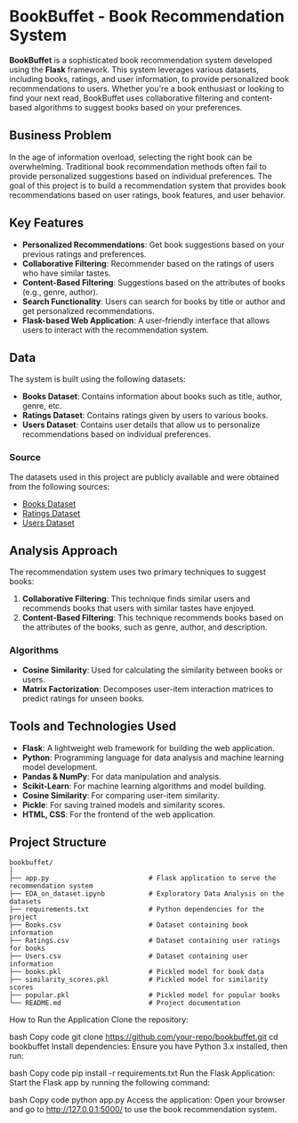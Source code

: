 # BookBuffet - Book Recommendation System

**BookBuffet** is a sophisticated book recommendation system developed using the **Flask** framework. This system leverages various datasets, including books, ratings, and user information, to provide personalized book recommendations to users. Whether you're a book enthusiast or looking to find your next read, BookBuffet uses collaborative filtering and content-based algorithms to suggest books based on your preferences.

## Business Problem

In the age of information overload, selecting the right book can be overwhelming. Traditional book recommendation methods often fail to provide personalized suggestions based on individual preferences. The goal of this project is to build a recommendation system that provides book recommendations based on user ratings, book features, and user behavior. 

## Key Features

- **Personalized Recommendations**: Get book suggestions based on your previous ratings and preferences.  
- **Collaborative Filtering**: Recommender based on the ratings of users who have similar tastes.  
- **Content-Based Filtering**: Suggestions based on the attributes of books (e.g., genre, author).  
- **Search Functionality**: Users can search for books by title or author and get personalized recommendations.  
- **Flask-based Web Application**: A user-friendly interface that allows users to interact with the recommendation system.

## Data

The system is built using the following datasets:

- **Books Dataset**: Contains information about books such as title, author, genre, etc.  
- **Ratings Dataset**: Contains ratings given by users to various books.  
- **Users Dataset**: Contains user details that allow us to personalize recommendations based on individual preferences.

### Source

The datasets used in this project are publicly available and were obtained from the following sources:

- [Books Dataset](https://www.kaggle.com/datasets)
- [Ratings Dataset](https://www.kaggle.com/datasets)
- [Users Dataset](https://www.kaggle.com/datasets)

## Analysis Approach

The recommendation system uses two primary techniques to suggest books:

1. **Collaborative Filtering**: This technique finds similar users and recommends books that users with similar tastes have enjoyed.  
2. **Content-Based Filtering**: This technique recommends books based on the attributes of the books, such as genre, author, and description.

### Algorithms

- **Cosine Similarity**: Used for calculating the similarity between books or users.  
- **Matrix Factorization**: Decomposes user-item interaction matrices to predict ratings for unseen books.

## Tools and Technologies Used

- **Flask**: A lightweight web framework for building the web application.  
- **Python**: Programming language for data analysis and machine learning model development.  
- **Pandas & NumPy**: For data manipulation and analysis.  
- **Scikit-Learn**: For machine learning algorithms and model building.  
- **Cosine Similarity**: For comparing user-item similarity.  
- **Pickle**: For saving trained models and similarity scores.  
- **HTML, CSS**: For the frontend of the web application.

## Project Structure

```plaintext
bookbuffet/
│
├── app.py                         # Flask application to serve the recommendation system
├── EDA_on_dataset.ipynb           # Exploratory Data Analysis on the datasets
├── requirements.txt               # Python dependencies for the project
├── Books.csv                      # Dataset containing book information
├── Ratings.csv                    # Dataset containing user ratings for books
├── Users.csv                      # Dataset containing user information
├── books.pkl                      # Pickled model for book data
├── similarity_scores.pkl          # Pickled model for similarity scores
├── popular.pkl                    # Pickled model for popular books
└── README.md                      # Project documentation
```

How to Run the Application
Clone the repository:

bash
Copy code
git clone https://github.com/your-repo/bookbuffet.git
cd bookbuffet
Install dependencies:
Ensure you have Python 3.x installed, then run:

bash
Copy code
pip install -r requirements.txt
Run the Flask Application:
Start the Flask app by running the following command:

bash
Copy code
python app.py
Access the application:
Open your browser and go to http://127.0.0.1:5000/ to use the book recommendation system.
